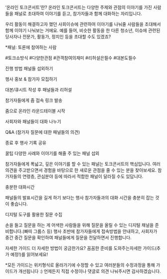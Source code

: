 ‘온라인 토크콘서트’란?
온라인 토크콘서트는 다양한 주제와 관점의 이야기를 가진 사람들을 패널로 초대하여 이야기를 듣고, 참가자들과 함께 대화하는 자리입니다.

우리 활동이 해결하고자 했던 사회이슈에 관련하여 이야기를 나눠줄 사람들을 초대해서 함께 이야기 나눠보는 거에요. 예를 들어, 비슷한 활동을 한 다른 청소년, 이슈에 관련된 당사자나 전문가, 활동가, 정치인 등을 초대할 수도 있겠죠?

*패널: 토론에 참여하는 사람

#토크쇼방식 #다양한관점 #관객참여의재미 #리허설은필수 #대본도필수

진행 방법
패널들 섭외하기

행사 홍보 & 참가자 모집하기

대본/큐시트 작성 후 패널들과 리허설

참가자들에게 줌 접속 링크 발송

줌으로 온라인 라운드테이블 시작

사회자와 패널들이 대화 나누기

Q&A (참가자 질문에 대한 패널들의 의견)

종료 후 행사 기록 공유

꿀팁
다양한 사례와 이야기를 해줄 주 있는 패널 섭외

참가자들에게 폭넓고, 깊은 이야기를 할 수 있는 패널는 토크콘서트의 핵심입니다. 여러 의견을 주고받으면서 경험을 바탕으로 한 새로운 관점을 줄 수 있는 분을 찾아보세요. 참가자들의 연령층, 관심분야 등에 따라서 적합한 패널이 달라질 수도 있답니다.

충분한 대화시간

패널들의 발표시간을 길게 하기 보다는 행사 참가자들과의 대화 시간을 충분히 잡는 것이 좋습니다.

디지털 도구를 활용한 질문 수집

손을 들고 질문을 하는 게 어색한 사람들을 위해 질문을 올릴 수 있는 디지털 채널을 준비합니다.(빠띠 그룹스 등) 행사 초반에 참가자들에게 접속방법을 안내하고, 사회자가 중간 중간 질문을 확인하여 패널들에게 질문을 전달하면서 진행합니다.

자세한 가이드
더 자세한 방법이 궁금한가요? 꼼꼼한 준비를 도와주는자세한 가이드(추가 예정!)를 읽어보세요!

*모든 가이드는 위키형식로 올라가기에 수정할 수 있고 여러분들의 수정과정을 통해 가이드가 개선됩니다 :) 언제든지 직접 수정이나 댓글로 의견 나눠주시면 감사하겠습니다.
